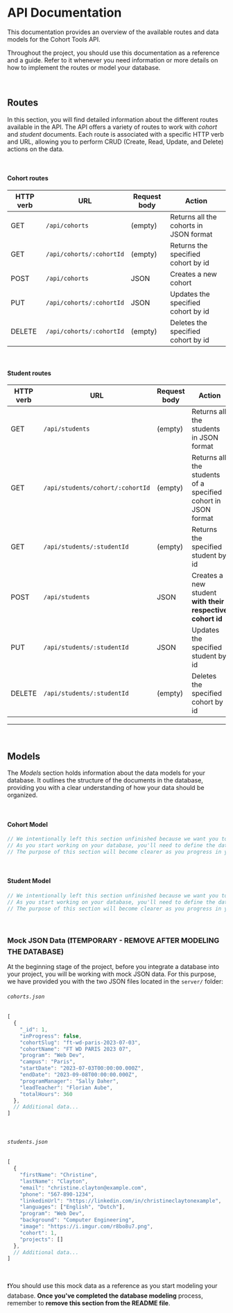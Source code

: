 # API Documentation

This documentation provides an overview of the available routes and data models for the Cohort Tools API.

Throughout the project, you should use this documentation as a reference and a guide. Refer to it whenever you need information or more details on how to implement the routes or model your database.

<br>

## Routes

In this section, you will find detailed information about the different routes available in the API.
The API offers a variety of routes to work with *cohort* and *student* documents. Each route is associated with a specific HTTP verb and URL, allowing you to perform CRUD (Create, Read, Update, and Delete) actions on the data.

<br>

#### Cohort routes

| HTTP verb | URL                        | Request body | Action                                 |
| --------- | -------------------------- | ------------ | -------------------------------------- |
| GET       | `/api/cohorts`             | (empty)      | Returns all the cohorts in JSON format |
| GET       | `/api/cohorts/:cohortId`   | (empty)      | Returns the specified cohort by id     |
| POST      | `/api/cohorts`             | JSON         | Creates a new cohort                   |
| PUT       | `/api/cohorts/:cohortId`   | JSON         | Updates the specified cohort by id     |
| DELETE    | `/api/cohorts/:cohortId`   | (empty)      | Deletes the specified cohort by id     |


<br>

#### Student routes

| HTTP verb | URL                               | Request body | Action                                                         |
| --------- | --------------------------------- | ------------ | -------------------------------------------------------------- |
| GET       | `/api/students`                   | (empty)      | Returns all the students in JSON format                        |
| GET       | `/api/students/cohort/:cohortId`  | (empty)      | Returns all the students of a specified cohort in JSON format  |
| GET       | `/api/students/:studentId`        | (empty)      | Returns the specified student by id                            |
| POST      | `/api/students`                   | JSON         | Creates a new student **with their respective cohort id**      |
| PUT       | `/api/students/:studentId`        | JSON         | Updates the specified student by id                            |
| DELETE    | `/api/students/:studentId`        | (empty)      | Deletes the specified cohort by id                             |


<hr>

<br>

## Models

The *Models* section holds information about the data models for your database. It outlines the structure of the documents in the database, providing you with a clear understanding of how your data should be organized.

<br>

#### Cohort Model

```js
// We intentionally left this section unfinished because we want you to actively participate in the process.
// As you start working on your database, you'll need to define the data models to practice structuring your database data (data modeling).
// The purpose of this section will become clearer as you progress in your project.
```

<br>

#### Student Model

```js
// We intentionally left this section unfinished because we want you to actively participate in the process.
// As you start working on your database, you'll need to define the data models to practice structuring your database data (data modeling).
// The purpose of this section will become clearer as you progress in your project.
```

<br>

### Mock JSON Data (❗TEMPORARY - REMOVE AFTER MODELING THE DATABASE)


At the beginning stage of the project, before you integrate a database into your project, you will be working with mock JSON data. For this purpose, we have provided you with the two JSON files located in the `server/` folder:

###### `cohorts.json`
```js
[
  {
    "_id": 1,
    "inProgress": false,
    "cohortSlug": "ft-wd-paris-2023-07-03",
    "cohortName": "FT WD PARIS 2023 07",
    "program": "Web Dev",
    "campus": "Paris",
    "startDate": "2023-07-03T00:00:00.000Z",
    "endDate": "2023-09-08T00:00:00.000Z",
    "programManager": "Sally Daher",
    "leadTeacher": "Florian Aube",
    "totalHours": 360
  },
  // Additional data...
]
```

<br>

###### `students.json`
```js
[
  {
    "firstName": "Christine",
    "lastName": "Clayton",
    "email": "christine.clayton@example.com",
    "phone": "567-890-1234",
    "linkedinUrl": "https://linkedin.com/in/christineclaytonexample",
    "languages": ["English", "Dutch"],
    "program": "Web Dev",
    "background": "Computer Engineering",
    "image": "https://i.imgur.com/r8bo8u7.png",
    "cohort": 1,
    "projects": []
  },
  // Additional data...
]
```

<br>

❗You should use this mock data as a reference as you start modeling your database. **Once you've completed the database modeling** process, remember to **remove this section from the README file**.
